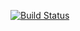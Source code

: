 [![Build Status](https://travis-ci.org/little-white/custom-font.svg?branch=master)](https://travis-ci.org/little-white/custom-font)